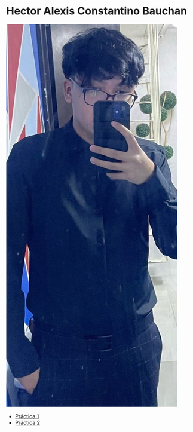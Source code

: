 # Hector Alexis Constantino Bauchan

![Foto](/Fotos/Foto1.jpg)

- [Práctica 1](practica-1.md)
- [Práctica 2](practica-2.md)